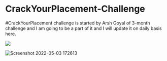 # CrackYourPlacement-Challenge
#CrackYourPlacement challenge is started by Arsh Goyal of 3-month challenge and I am going to be a part of it and I will update it on daily basis here.

<a href="https://www.linkedin.com/posts/lastropy_crackyourplacement-challengeaccepted-motivation-activity-6927224036364021760-X3ul?utm_source=linkedin_share&utm_medium=member_desktop_web">
<img src="{https://img.shields.io/badge/LinkedIn-0077B5?style=for-the-badge&logo=linkedin&logoColor=white}"/>
</a>

![Screenshot 2022-05-03 172613](https://user-images.githubusercontent.com/67953167/166454923-04f17e57-0f01-4400-964f-66fb92ec22d0.png)
